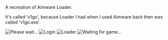 A recreation of Aimware Loader.

It's called 'v1go', because Loader I had when I used Aimware back then was called 'v1go.exe'.

![Please wait...](http://i.imgur.com/BdxhkZ5.png)
![Login](http://i.imgur.com/jjb6gux.png)
![Loader](http://i.imgur.com/4amEGX6.png)
![Waiting for game...](http://i.imgur.com/uoQ01Tf.png)
